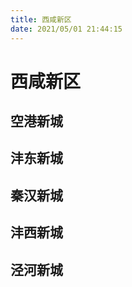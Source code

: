 ```yaml
---
title: 西咸新区
date: 2021/05/01 21:44:15
---
```


# 西咸新区

## 空港新城

## 沣东新城

## 秦汉新城

## 沣西新城

## 泾河新城
